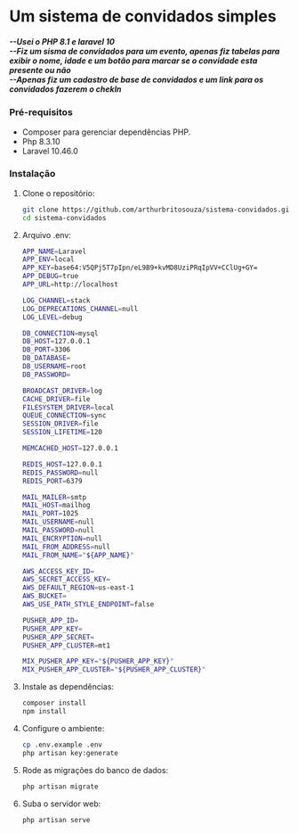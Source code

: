 <h1>Um sistema de convidados simples</h1>
<h5>
    --Usei o PHP 8.1 e laravel 10<br>
    --Fiz um sisma de convidados para um evento, apenas fiz tabelas para exibir o nome, idade e um botão para marcar se o convidade esta presente ou não<br>
    --Apenas fiz um cadastro de base de convidados e um link para os convidados fazerem o chekIn<br>
</h5>

### Pré-requisitos
- Composer para gerenciar dependências PHP.
- Php 8.3.10
- Laravel 10.46.0
### Instalação

1. Clone o repositório:
    ```bash
	git clone https://github.com/arthurbritosouza/sistema-convidados.git
	cd sistema-convidados
    ```

2. Arquivo .env:
    ```bash
	APP_NAME=Laravel
	APP_ENV=local
	APP_KEY=base64:V5QPj5T7pIpn/eL9B9+kvMD8UziPRqIpVV+CClUg+GY=
	APP_DEBUG=true
	APP_URL=http://localhost

	LOG_CHANNEL=stack
	LOG_DEPRECATIONS_CHANNEL=null
	LOG_LEVEL=debug

	DB_CONNECTION=mysql
	DB_HOST=127.0.0.1
	DB_PORT=3306
	DB_DATABASE=
	DB_USERNAME=root
	DB_PASSWORD=

	BROADCAST_DRIVER=log
	CACHE_DRIVER=file
	FILESYSTEM_DRIVER=local
	QUEUE_CONNECTION=sync
	SESSION_DRIVER=file
	SESSION_LIFETIME=120

	MEMCACHED_HOST=127.0.0.1

	REDIS_HOST=127.0.0.1
	REDIS_PASSWORD=null
	REDIS_PORT=6379

	MAIL_MAILER=smtp
	MAIL_HOST=mailhog
	MAIL_PORT=1025
	MAIL_USERNAME=null
	MAIL_PASSWORD=null
	MAIL_ENCRYPTION=null
	MAIL_FROM_ADDRESS=null
	MAIL_FROM_NAME="${APP_NAME}"

	AWS_ACCESS_KEY_ID=
	AWS_SECRET_ACCESS_KEY=
	AWS_DEFAULT_REGION=us-east-1
	AWS_BUCKET=
	AWS_USE_PATH_STYLE_ENDPOINT=false

	PUSHER_APP_ID=
	PUSHER_APP_KEY=
	PUSHER_APP_SECRET=
	PUSHER_APP_CLUSTER=mt1

	MIX_PUSHER_APP_KEY="${PUSHER_APP_KEY}"
	MIX_PUSHER_APP_CLUSTER="${PUSHER_APP_CLUSTER}"
   ```

3. Instale as dependências:
    ```bash
	composer install
	npm install
    ```
    
3. Configure o ambiente:
    ```bash
	cp .env.example .env
	php artisan key:generate
    ```

4. Rode as migrações do banco de dados:
    ```bash
	php artisan migrate
    ```

5. Suba o servidor web:
    ```bash
	php artisan serve
    ```

